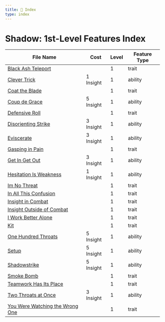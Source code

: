 ```yaml
---
title: 📑 Index
type: index
---
```


# Shadow: 1st-Level Features Index

| File Name                                                                       | Cost      | Level | Feature Type |
| ------------------------------------------------------------------------------- | --------- | ----- | ------------ |
| [Black Ash Teleport](../Black%20Ash%20Teleport)                                 |           | 1     | trait        |
| [Clever Trick](../Clever%20Trick)                                               | 1 Insight | 1     | ability      |
| [Coat the Blade](../Coat%20the%20Blade)                                         |           | 1     | trait        |
| [Coup de Grace](../Coup%20de%20Grace)                                           | 5 Insight | 1     | ability      |
| [Defensive Roll](../Defensive%20Roll)                                           |           | 1     | trait        |
| [Disorienting Strike](../Disorienting%20Strike)                                 | 3 Insight | 1     | ability      |
| [Eviscerate](../Eviscerate)                                                     | 3 Insight | 1     | ability      |
| [Gasping in Pain](../Gasping%20in%20Pain)                                       |           | 1     | trait        |
| [Get In Get Out](../Get%20In%20Get%20Out)                                       | 3 Insight | 1     | ability      |
| [Hesitation Is Weakness](../Hesitation%20Is%20Weakness)                         | 1 Insight | 1     | ability      |
| [Im No Threat](../Im%20No%20Threat)                                             |           | 1     | trait        |
| [In All This Confusion](../In%20All%20This%20Confusion)                         |           | 1     | trait        |
| [Insight in Combat](../Insight%20in%20Combat)                                   |           | 1     | trait        |
| [Insight Outside of Combat](../Insight%20Outside%20of%20Combat)                 |           | 1     | trait        |
| [I Work Better Alone](../I%20Work%20Better%20Alone)                             |           | 1     | trait        |
| [Kit](../Kit)                                                                   |           | 1     | trait        |
| [One Hundred Throats](../One%20Hundred%20Throats)                               | 5 Insight | 1     | ability      |
| [Setup](../Setup)                                                               | 5 Insight | 1     | ability      |
| [Shadowstrike](../Shadowstrike)                                                 | 5 Insight | 1     | ability      |
| [Smoke Bomb](../Smoke%20Bomb)                                                   |           | 1     | trait        |
| [Teamwork Has Its Place](../Teamwork%20Has%20Its%20Place)                       |           | 1     | trait        |
| [Two Throats at Once](../Two%20Throats%20at%20Once)                             | 3 Insight | 1     | ability      |
| [You Were Watching the Wrong One](../You%20Were%20Watching%20the%20Wrong%20One) |           | 1     | trait        |
